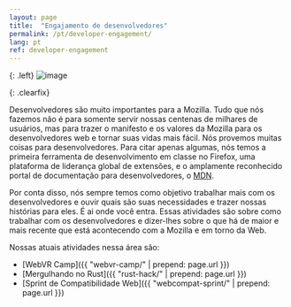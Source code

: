 ```yaml
---
layout: page
title:  "Engajamento de desenvolvedores"
permalink: /pt/developer-engagement/
lang: pt
ref: developer-engagement
---
```


{: .left}
![image](/asserts/img/development.png)

{: .clearfix}
&nbsp;

Desenvolvedores são muito importantes para a Mozilla. Tudo que nós fazemos não é para somente servir nossas centenas de milhares de usuários, mas para trazer o manifesto e os valores da Mozilla para os desenvolvedores web e tornar suas vidas mais fácil. Nós provemos muitas coisas para desenvolvedores. Para citar apenas algumas, nós temos a primeira ferramenta de desenvolvimento em classe no Firefox, uma plataforma de liderança global de extensões, e o amplamente reconhecido portal de documentação para desenvolvedores, o [MDN](https://developer.mozilla.org).

Por conta disso, nós sempre temos como objetivo trabalhar mais com os desenvolvedores e ouvir quais são suas necessidades e trazer nossas histórias para eles. É ai onde você entra. Essas atividades são sobre como trabalhar com os desenvolvedores e dizer-lhes sobre o que há de maior e mais recente que está acontecendo com a Mozilla e em torno da Web.

Nossas atuais atividades nessa área são:

* [WebVR Camp]({{ "webvr-camp/" | prepend: page.url }})
* [Mergulhando no Rust]({{ "rust-hack/" | prepend: page.url }})
* [Sprint de Compatibilidade Web]({{ "webcompat-sprint/" | prepend: page.url }})
